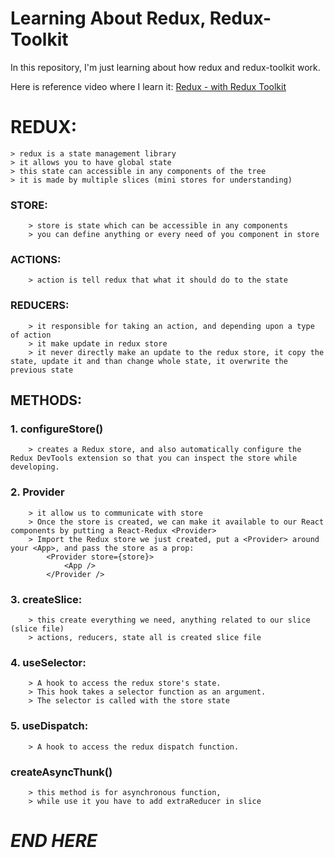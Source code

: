 # Learning About Redux, Redux-Toolkit

In this repository, I'm just learning about how redux and redux-toolkit work.

Here is reference video where I learn it:
[Redux - with Redux Toolkit](https://youtu.be/5yEG6GhoJBs?si=6TupX2VgDwqAyiEw)

# REDUX:

    > redux is a state management library
    > it allows you to have global state
    > this state can accessible in any components of the tree
    > it is made by multiple slices (mini stores for understanding)

### STORE:

        > store is state which can be accessible in any components
        > you can define anything or every need of you component in store

### ACTIONS:

        > action is tell redux that what it should do to the state

### REDUCERS:

        > it responsible for taking an action, and depending upon a type of action
        > it make update in redux store
        > it never directly make an update to the redux store, it copy the state, update it and than change whole state, it overwrite the previous state

## METHODS:

### 1. configureStore()

        > creates a Redux store, and also automatically configure the Redux DevTools extension so that you can inspect the store while developing.

### 2. Provider

        > it allow us to communicate with store
        > Once the store is created, we can make it available to our React components by putting a React-Redux <Provider>
        > Import the Redux store we just created, put a <Provider> around your <App>, and pass the store as a prop:
            <Provider store={store}>
                <App />
            </Provider />

### 3. createSlice:

        > this create everything we need, anything related to our slice (slice file)
        > actions, reducers, state all is created slice file

### 4. useSelector:

        > A hook to access the redux store's state.
        > This hook takes a selector function as an argument.
        > The selector is called with the store state

### 5. useDispatch:

        > A hook to access the redux dispatch function.

### createAsyncThunk()

        > this method is for asynchronous function,
        > while use it you have to add extraReducer in slice

# _END HERE_
